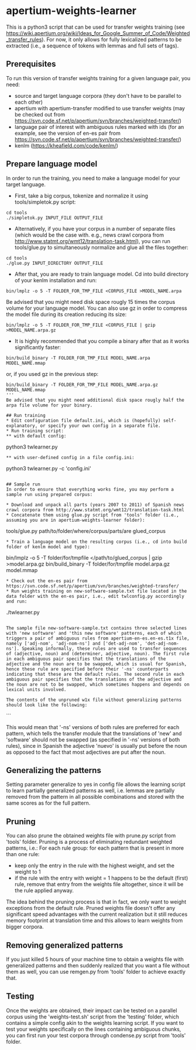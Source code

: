 # apertium-weights-learner

This is a python3 script that can be used for transfer weights training (see https://wiki.apertium.org/wiki/Ideas_for_Google_Summer_of_Code/Weighted_transfer_rules). For now, it only allows for fully lexicalized patterns to be extracted (i.e., a sequence of tokens with lemmas and full sets of tags).

## Prerequisites
To run this version of transfer weights training for a given language pair, you need:
* source and target language corpora (they don't have to be parallel to each other)
* apertium with apertium-transfer modified to use transfer weights (may be checked out from https://svn.code.sf.net/p/apertium/svn/branches/weighted-transfer/)
* language pair of interest with ambiguous rules marked with ids (for an example, see the version of en-es pair from https://svn.code.sf.net/p/apertium/svn/branches/weighted-transfer/)
* kenlm (https://kheafield.com/code/kenlm/)

## Prepare language model
In order to run the training, you need to make a language model for your target language.

* First, take a big corpus, tokenize and normalize it using tools/simpletok.py script:
```
cd tools
./simpletok.py INPUT_FILE OUTPUT_FILE
```
* Alternatively, if you have your corpus in a number of separate files (which would be the case with. e.g., news crawl corpora from http://www.statmt.org/wmt12/translation-task.html), you can run tools/glue.py to simultaneously normalize and glue all the files together:
```
cd tools
./glue.py INPUT_DIRECTORY OUTPUT_FILE
```
* After that, you are ready to train language model. Cd into build directory of your kenlm installation and run:
```
bin/lmplz -o 5 -T FOLDER_FOR_TMP_FILE <CORPUS_FILE >MODEL_NAME.arpa
```
Be advised that you might need disk space rougly 15 times the corpus volume for your language model. You can also use gz in order to compress the model file during its creation reducing its size:
```
bin/lmplz -o 5 -T FOLDER_FOR_TMP_FILE <CORPUS_FILE | gzip >MODEL_NAME.arpa.gz
```
* It is highly recommended that you compile a binary after that as it works significantly faster:
```
bin/build_binary -T FOLDER_FOR_TMP_FILE MODEL_NAME.arpa MODEL_NAME.mmap
```
or, if you used gz in the previous step:
```
bin/build_binary -T FOLDER_FOR_TMP_FILE MODEL_NAME.arpa.gz MODEL_NAME.mmap
'''
Be advised that you might need additional disk space rougly half the arpa file volume for your binary.

## Run training
* Edit configuration file default.ini, which is (hopefully) self-explanatory, or specify your own config in a separate file.
* Run training script:
** with default config:
```
python3 twlearner.py
```
** with user-defined config in a file config.ini:
```
python3 twlearner.py -c 'config.ini'
```

## Sample run
In order to ensure that everything works fine, you may perform a sample run using prepared corpus:

* Download and unpack all parts (years 2007 to 2011) of Spanish news crawl corpora from http://www.statmt.org/wmt12/translation-task.html
* Concatenate them using glue.py script from 'tools' folder (i.e., assuming you are in apertium-weights-learner folder):
```
tools/glue.py path/to/folder/where/corpus/parts/are glued_corpus
```
* Train a language model on the resulting corpus (i.e., cd into build folder of kenlm model and type):
```
bin/lmplz -o 5 -T folder/for/tmpfile </path/to/glued_corpus | gzip >model.arpa.gz
bin/build_binary -T folder/for/tmpfile model.arpa.gz model.mmap
```
* Check out the en-es pair from https://svn.code.sf.net/p/apertium/svn/branches/weighted-transfer/
* Run weights training on new-software-sample.txt file located in the data folder with the en-es pair, i.e., edit twlconfig.py accordingly and run:
```
./twlearner.py
```

The sample file new-software-sample.txt contains three selected lines with 'new software' and 'this new software' patterns, each of which triggers a pair of ambiguous rules from apertium-en-es.en-es.t1x file, namely ['adj-nom', 'adj-nom-ns'] and ['det-adj-nom', 'det-adj-nom-ns']. Speaking informally, these rules are used to transfer sequences of (adjective, noun) and (determiner, adjective, noun). The first rule in each ambiguous pair specifies that the translations of the adjective and the noun are to be swapped, which is usual for Spanish, hence these rule are specified before their '-ns' counterparts indicating that these are the default rules. The second rule in each ambiguous pair specifies that the translations of the adjective and the noun are not to be swapped, which sometimes happens and depends on lexical units involved.

The contents of the unpruned w1x file without generalizing patterns should look like the following:
```
<?xml version='1.0' encoding='UTF-8'?>
<transfer-weights>
  <rule-group>
    <rule comment="REGLA: ADJ NOM" id="adj-nom" md5="72e0f329e4cb29910163fa9c9d617ec4">
      <pattern weight="0.2940047506474463">
        <pattern-item lemma="new" tags="adj.sint"/>
        <pattern-item lemma="software" tags="n.sg"/>
      </pattern>
    </rule>
    <rule comment="REGLA: ADJ NOM no-swap-version" id="adj-nom-ns" md5="7df4382f378bae45d951c79e287a31e6">
      <pattern weight="1.7059952493525534">
        <pattern-item lemma="new" tags="adj.sint"/>
        <pattern-item lemma="software" tags="n.sg"/>
      </pattern>
    </rule>
  </rule-group>
  <rule-group>
    <rule comment="REGLA: DET ADJ NOM" id="det-adj-nom" md5="897a67e4ffadec9b7fd515ce0a8d453b">
      <pattern weight="0.262703645221423">
        <pattern-item lemma="its" tags="det.pos.sp"/>
        <pattern-item lemma="own" tags="adj"/>
        <pattern-item lemma="code" tags="n.sg"/>
      </pattern>
      <pattern weight="0.05124922803710481">
        <pattern-item lemma="this" tags="det.dem.sg"/>
        <pattern-item lemma="new" tags="adj.sint"/>
        <pattern-item lemma="software" tags="n.sg"/>
      </pattern>
    </rule>
    <rule comment="REGLA: DET ADJ NOM no-swap-version" id="det-adj-nom-ns" md5="13f1c5ed0615ae8f9d3142aed7a3855f">
      <pattern weight="0.737296354778577">
        <pattern-item lemma="its" tags="det.pos.sp"/>
        <pattern-item lemma="own" tags="adj"/>
        <pattern-item lemma="code" tags="n.sg"/>
      </pattern>
      <pattern weight="0.9487507719628953">
        <pattern-item lemma="this" tags="det.dem.sg"/>
        <pattern-item lemma="new" tags="adj.sint"/>
        <pattern-item lemma="software" tags="n.sg"/>
      </pattern>
    </rule>
  </rule-group>
</transfer-weights>
```

This would mean that '-ns' versions of both rules are preferred for each pattern, which tells the transfer module that the translations of 'new' and 'software' should not be swapped (as specified in '-ns' versions of both rules), since in Spanish the adjective 'nuevo' is usually put before the noun as opposed to the fact that most adjectives are put after the noun.

## Generalizing the patterns
Setting parameter generalize to yes in config file allows the learning script to learn partially generalized patterns as well, i.e. lemmas are partially removed from the pattern in all possible combinations and stored with the same scores as for the full pattern.

## Pruning
You can also prune the obtained weights file with prune.py script from 'tools' folder. Pruning is a process of eliminating redundant weighted patterns, i.e.:
For each rule group:
for each pattern that is present in more than one rule:
* keep only the entry in the rule with the highest weight, and set the weight to 1
* if the rule with the entry with weight = 1 happens to be the default (first) rule, remove that entry from the weights file altogether, since it will be the rule applied anyway.

The idea behind the pruning process is that in fact, we only want to weight exceptions from the default rule. Pruned weights file doesn't offer any significant speed advantages with the current realization but it still reduces memory footprint at translation time and this allows to learn weights from bigger corpora.

## Removing generalized patterns
If you just killed 5 hours of your machine time to obtain a weights file with generalized patterns and then suddenly realized that you want a file without them as well, you can use remgen.py from 'tools' folder to achieve exactly that. 

## Testing
Once the weights are obtained, their impact can be tested on a parallel corpus using the 'weights-test.sh' script from the 'testing' folder, which contains a simple config akin to the weights learning script. If you want to test your weights specifically on the lines containing ambiguous chunks, you can first run your test corpora through condense.py script from 'tools' folder.
